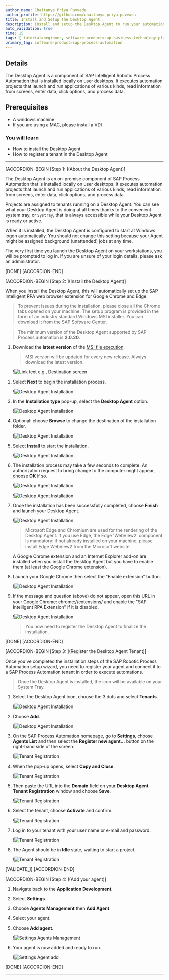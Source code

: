 ```yaml
---
author_name: Chaitanya Priya Puvvada
author_profile: https://github.com/chaitanya-priya-puvvada
title: Install and Setup the Desktop Agent
description: Install and setup the Desktop Agent to run your automation
auto_validation: true
time: 15
tags: [ tutorial>beginner, software-product>sap-business-technology-platform]
primary_tag: software-product>sap-process-automation
---
```


## Details
The Desktop Agent is a component of SAP Intelligent Robotic Process Automation that is installed locally on user desktops. It executes automation projects that launch and run applications of various kinds, read information from screens, enter data, click options, and process data.

## Prerequisites
 - A windows machine
 - If you are using a MAC, please install a VDI

### You will learn

  - How to install the Desktop Agent
  - How to register a tenant in the Desktop Agent

---

[ACCORDION-BEGIN [Step 1: ](About the Desktop Agent)]

The Desktop Agent is an on-premise component of SAP Process Automation that is installed locally on user desktops. It executes automation projects that launch and run applications of various kinds, read information from screens, enter data, click options, and process data.

Projects are assigned to tenants running on a Desktop Agent. You can see what your Desktop Agent is doing at all times thanks to the convenient system tray, or `Systray`, that is always accessible while your Desktop Agent is ready or active.

When it is installed, the Desktop Agent is configured to start at Windows logon automatically. You should not change this setting because your Agent might be assigned background (unattended) jobs at any time.

The very first time you launch the Desktop Agent on your workstations, you will be prompted to log in. If you are unsure of your login details, please ask an administrator.

[DONE]
[ACCORDION-END]

[ACCORDION-BEGIN [Step 2: ](Install the Desktop Agent)]

When you install the Desktop Agent, this will automatically set up the SAP Intelligent RPA web browser extension for Google Chrome and Edge.

>To prevent issues during the installation, please close all the Chrome tabs opened on your machine. The setup program is provided in the form of an industry standard Windows MSI installer. You can download it from the SAP Software Center.

>The minimum version of the Desktop Agent supported by SAP Process automation is **2.0.20**.

1. Download the **latest version**  of the [MSI file execution](https://tools.hana.ondemand.com/#cloud).

    > MSI version will be updated for every new release. Always download the latest version.

    !![Link text e.g., Destination screen](tools.png)

2. Select **Next** to begin the installation process.

    !![Desktop Agent Installation](02-desktop-agent-installation.png)

3. In the **Installation type** pop-up, select the **Desktop Agent** option.

    !![Desktop Agent Installation](03-desktop-agent-installation.png)

4. Optional: choose **Browse** to change the destination of the installation folder.

    !![Desktop Agent Installation](04-desktop-agent-installation.png)

5. Select **Install** to start the installation.

    !![Desktop Agent Installation](05-desktop-agent-installation.png)

6. The installation process may take a few seconds to complete. An authorization request to bring change to the computer might appear, choose **OK** if so.

    !![Desktop Agent Installation](06-desktop-agent-installation.png)

    !![Desktop Agent Installation](06-desktop-agent-installation2.png)

7. Once the installation has been successfully completed, choose **Finish** and launch your Desktop Agent.

    !![Desktop Agent Installation](07-desktop-agent-installation.png)

    >Microsoft Edge and Chromium are used for the rendering of the Desktop Agent. If you use Edge, the Edge 'WebView2' component is mandatory: if not already installed on your machine, please install Edge WebView2 from the Microsoft website.

    A Google Chrome extension and an Internet Explorer add-on are installed when you install the Desktop Agent but you have to enable them (at least the Google Chrome extension).

8. Launch your Google Chrome then select the "Enable extension" button.

    !![Desktop Agent Installation](enable-extension.png)

9. If the message and question (above) do not appear, open this URL in your Google Chrome: chrome://extensions/ and enable the "SAP Intelligent RPA Extension" if it is disabled.

    !![Desktop Agent Installation](chrome-extensions.png)

    >You now need to register the Desktop Agent to finalize the installation.

[DONE]
[ACCORDION-END]

[ACCORDION-BEGIN [Step 3: ](Register the Desktop Agent Tenant)]

Once you've completed the installation steps of the SAP Robotic Process Automation setup wizard, you need to register your agent and connect it to a SAP Process Automation tenant in order to execute automations.

> Once the Desktop Agent is installed, the icon will be available on your System Tray.

1. Select the Desktop Agent icon, choose the 3 dots and select **Tenants**.

    !![Desktop Agent Installation](08-desktop-agent-installation.png)

2.  Choose **Add**.

    !![Desktop Agent Installation](09-desktop-agent-installation.png)

3.  On the SAP Process Automation homepage, go to **Settings**, choose **Agents List** and then select the **Register new agent...** button on the right-hand side of the screen.

    !![Tenant Registration](10-tenant-registration.png)

4. When the pop-up opens, select **Copy and Close**.

    !![Tenant Registration](11-tenant-registration.png)

5. Then paste the URL into the **Domain** field on your **Desktop Agent Tenant Registration** window and choose **Save**.

    !![Tenant Registration](12-tenant-registration.png)

6. Select the tenant, choose **Activate** and confirm.

    !![Tenant Registration](13-tenant-registration.png)

7. Log in to your tenant with your user name or e-mail and password.

    !![Tenant Registration](14-tenant-registration.png)

8. The Agent should be in **Idle** state, waiting to start a project.

    !![Tenant Registration](15-tenant-registration.png)

[VALIDATE_1]
[ACCORDION-END]

[ACCORDION-BEGIN [Step 4: ](Add your agent)]

1. Navigate back to the **Application Development**.

2. Select **Settings**.

3. Choose **Agents Management** then **Add Agent**.

5. Select your agent.

6. Choose **Add agent**.

    !![Settings Agents Management](01-Settings-Agent-Management-Add-Agent-selected.png)

7. Your agent is now added and ready to run.

    !![Settings Agent add](01-Settings-Agent-Management-Add-Agent-Added.png)

[DONE]
[ACCORDION-END]



---
